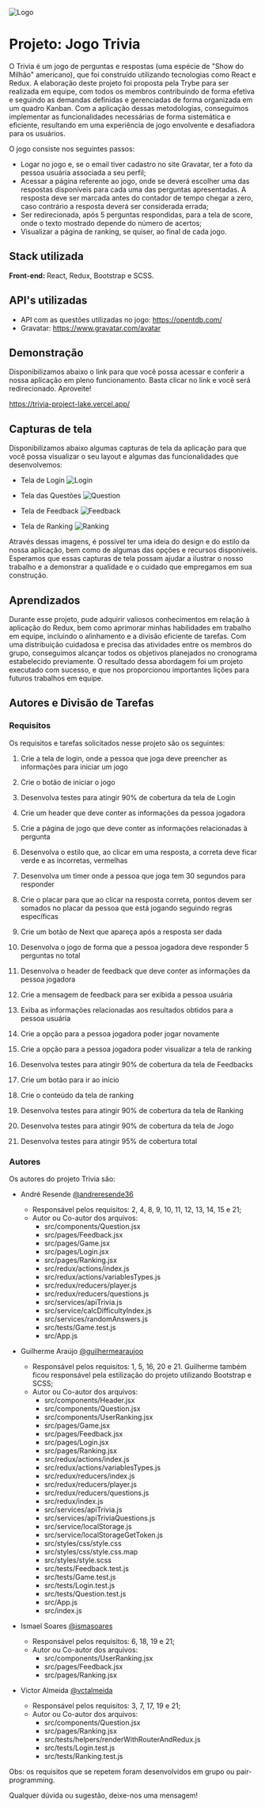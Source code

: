 <!-- Olá, Tryber!
Esse é apenas um arquivo inicial para o README do seu projeto.
É essencial que você preencha esse documento por conta própria, ok?
Não deixe de usar nossas dicas de escrita de README de projetos, e deixe sua criatividade brilhar!
:warning: IMPORTANTE: você precisa deixar nítido:
- quais arquivos/pastas foram desenvolvidos por você; 
- quais arquivos/pastas foram desenvolvidos por outra pessoa estudante;
- quais arquivos/pastas foram desenvolvidos pela Trybe.
-->
![Logo](https://svgshare.com/i/sGD.svg)

 
# Projeto: Jogo Trivia

O Trivia é um jogo de perguntas e respostas (uma espécie de "Show do Milhão" americano), que foi construído utilizando tecnologias como React e Redux. A elaboração deste projeto foi proposta pela Trybe para ser realizada em equipe, com todos os membros contribuindo de forma efetiva e seguindo as demandas definidas e gerenciadas de forma organizada em um quadro Kanban. Com a aplicação dessas metodologias, conseguimos implementar as funcionalidades necessárias de forma sistemática e eficiente, resultando em uma experiência de jogo envolvente e desafiadora para os usuários.

O jogo consiste nos seguintes passos:
- Logar no jogo e, se o email tiver cadastro no site Gravatar, ter a foto da pessoa usuária associada a seu perfil;
- Acessar a página referente ao jogo, onde se deverá escolher uma das respostas disponíveis para cada uma das perguntas apresentadas. A resposta deve ser marcada antes do contador de tempo chegar a zero, caso contrário a resposta deverá ser considerada errada;
- Ser redirecionada, após 5 perguntas respondidas, para a tela de score, onde o texto mostrado depende do número de acertos;
- Visualizar a página de ranking, se quiser, ao final de cada jogo.





## Stack utilizada

**Front-end:** React, Redux, Bootstrap e SCSS.


## API's utilizadas

- API com as questões utilizadas no jogo: https://opentdb.com/
- Gravatar: https://www.gravatar.com/avatar
## Demonstração

Disponibilizamos abaixo o link para que você possa acessar e conferir a nossa aplicação em pleno funcionamento. Basta clicar no link e você será redirecionado. Aproveite!

https://trivia-project-lake.vercel.app/


## Capturas de tela

Disponibilizamos abaixo algumas capturas de tela da aplicação para que você possa visualizar o seu layout e algumas das funcionalidades que desenvolvemos:

- Tela de Login
![Login](https://i.imgur.com/Z3559yc.png)

- Tela das Questões
![Question](https://imgur.com/RoiNNm4.png)

- Tela de Feedback
![Feedback](https://imgur.com/REmRv5G.png)

- Tela de Ranking
![Ranking](https://imgur.com/RPBfFFb.png)

Através dessas imagens, é possível ter uma ideia do design e do estilo da nossa aplicação, bem como de algumas das opções e recursos disponíveis. Esperamos que essas capturas de tela possam ajudar a ilustrar o nosso trabalho e a demonstrar a qualidade e o cuidado que empregamos em sua construção.


## Aprendizados

Durante esse projeto, pude adquirir valiosos conhecimentos em relação à aplicação do Redux, bem como aprimorar minhas habilidades em trabalho em equipe, incluindo o alinhamento e a divisão eficiente de tarefas. Com uma distribuição cuidadosa e precisa das atividades entre os membros do grupo, conseguimos alcançar todos os objetivos planejados no cronograma estabelecido previamente. O resultado dessa abordagem foi um projeto executado com sucesso, e que nos proporcionou importantes lições para futuros trabalhos em equipe.


## Autores e Divisão de Tarefas

### Requisitos
Os requisitos e tarefas solicitados nesse projeto são os seguintes:

1. Crie a tela de login, onde a pessoa que joga deve preencher as informações para iniciar um jogo

2. Crie o botão de iniciar o jogo

3. Desenvolva testes para atingir 90% de cobertura da tela de Login

4. Crie um header que deve conter as informações da pessoa jogadora

5. Crie a página de jogo que deve conter as informações relacionadas à pergunta

6. Desenvolva o estilo que, ao clicar em uma resposta, a correta deve ficar verde e as incorretas, vermelhas

7. Desenvolva um timer onde a pessoa que joga tem 30 segundos para responder

8. Crie o placar para que ao clicar na resposta correta, pontos devem ser somados no placar da pessoa que está jogando seguindo regras específicas

9. Crie um botão de Next que apareça após a resposta ser dada

10. Desenvolva o jogo de forma que a pessoa jogadora deve responder 5 perguntas no total

11. Desenvolva o header de feedback que deve conter as informações da pessoa jogadora

12. Crie a mensagem de feedback para ser exibida a pessoa usuária

13. Exiba as informações relacionadas aos resultados obtidos para a pessoa usuária

14. Crie a opção para a pessoa jogadora poder jogar novamente

15. Crie a opção para a pessoa jogadora poder visualizar a tela de ranking

16. Desenvolva testes para atingir 90% de cobertura da tela de Feedbacks

17. Crie um botão para ir ao início

18. Crie o conteúdo da tela de ranking

19. Desenvolva testes para atingir 90% de cobertura da tela de Ranking

20. Desenvolva testes para atingir 90% de cobertura da tela de Jogo

21. Desenvolva testes para atingir 95% de cobertura total

### Autores

Os autores do projeto Trivia são:

- André Resende [@andreresende36](https://github.com/andreresende36)
  - Responsável pelos requisitos: 2, 4, 8, 9, 10, 11, 12, 13, 14, 15 e 21;
  - Autor ou Co-autor dos arquivos: 
    - src/components/Question.jsx
    - src/pages/Feedback.jsx
    - src/pages/Game.jsx
    - src/pages/Login.jsx
    - src/pages/Ranking.jsx
    - src/redux/actions/index.js
    - src/redux/actions/variablesTypes.js
    - src/redux/reducers/player.js
    - src/redux/reducers/questions.js
    - src/services/apiTrivia.js
    - src/service/calcDifficultyIndex.js
    - src/services/randomAnswers.js
    - src/tests/Game.test.js
    - src/App.js
  
- Guilherme Araújo [@guilhermearaujoo](https://github.com/guilhermearaujoo)
  - Responsável pelos requisitos: 1, 5, 16, 20 e 21. Guilherme também ficou responsável pela estilização do projeto utilizando Bootstrap e SCSS;
  - Autor ou Co-autor dos arquivos: 
    - src/components/Header.jsx
    - src/components/Question.jsx
    - src/components/UserRanking.jsx
    - src/pages/Game.jsx
    - src/pages/Feedback.jsx
    - src/pages/Login.jsx
    - src/pages/Ranking.jsx
    - src/redux/actions/index.js
    - src/redux/actions/variablesTypes.js
    - src/redux/reducers/index.js
    - src/redux/reducers/player.js
    - src/redux/reducers/questions.js
    - src/redux/index.js
    - src/services/apiTrivia.js
    - src/services/apiTriviaQuestions.js
    - src/service/localStorage.js
    - src/service/localStorageGetToken.js
    - src/styles/css/style.css
    - src/styles/css/style.css.map
    - src/styles/style.scss
    - src/tests/Feedback.test.js
    - src/tests/Game.test.js
    - src/tests/Login.test.js
    - src/tests/Question.test.js
    - src/App.js
    - src/index.js
  
- Ismael Soares [@ismasoares](https://github.com/ismasoares)
  - Responsável pelos requisitos: 6, 18, 19 e 21;
  - Autor ou Co-autor dos arquivos: 
    - src/components/UserRanking.jsx
    - src/pages/Feedback.jsx
    - src/pages/Ranking.jsx    
  
- Victor Almeida [@vctalmeida](https://github.com/vctalmeida)
  - Responsável pelos requisitos: 3, 7, 17, 19 e 21;
  - Autor ou Co-autor dos arquivos: 
    - src/components/Question.jsx
    - src/pages/Ranking.jsx
    - src/tests/helpers/renderWithRouterAndRedux.js
    - src/tests/Login.test.js
    - src/tests/Ranking.test.js

Obs: os requisitos que se repetem foram desenvolvidos em grupo ou pair-programming.

Qualquer dúvida ou sugestão, deixe-nos uma mensagem!

